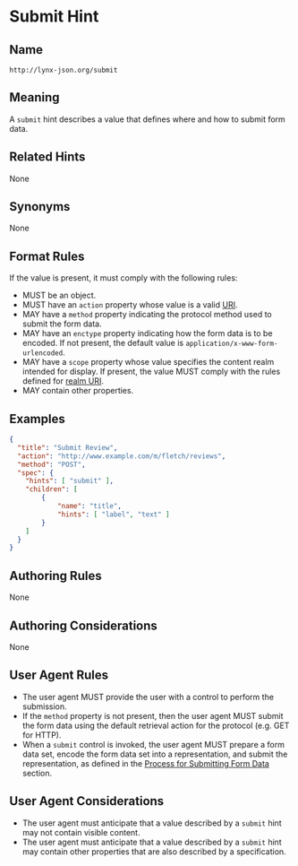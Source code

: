 # Submit Hint

## Name

`http://lynx-json.org/submit`

## Meaning

A `submit` hint describes a value that defines where and how to submit form data.

## Related Hints

None

## Synonyms

None

## Format Rules

If the value is present, it must comply with the following rules:

- MUST be an object.
- MUST have an `action` property whose value is a valid [URI](/#uri).
- MAY have a `method` property indicating the protocol method used to submit the form data.
- MAY have an `enctype` property indicating how the form data is to be encoded. If not present, the default value is `application/x-www-form-urlencoded`.
- MAY have a `scope` property whose value specifies the content realm intended for display. If present, the value MUST comply with the rules defined for [realm URI](/realm/).
- MAY contain other properties.

## Examples

```json
{
  "title": "Submit Review",
  "action": "http://www.example.com/m/fletch/reviews",
  "method": "POST",
  "spec": {
    "hints": [ "submit" ],
    "children": [
        {
            "name": "title",
            "hints": [ "label", "text" ]
        }
    ]
  }
}
```

## Authoring Rules

None

## Authoring Considerations

None

## User Agent Rules

- The user agent MUST provide the user with a control to perform the submission.
- If the `method` property is not present, then the user agent MUST submit the form data using the default retrieval action for the protocol (e.g. GET for HTTP).
- When a `submit` control is invoked, the user agent MUST prepare a form data set, encode the form data set into a representation, and submit the representation, as defined in the [Process for Submitting Form Data](/processes/submitting_form_data.md) section.

## User Agent Considerations

- The user agent must anticipate that a value described by a `submit` hint may not contain visible content.
- The user agent must anticipate that a value described by a `submit` hint may contain other properties that are also described by a specification.
